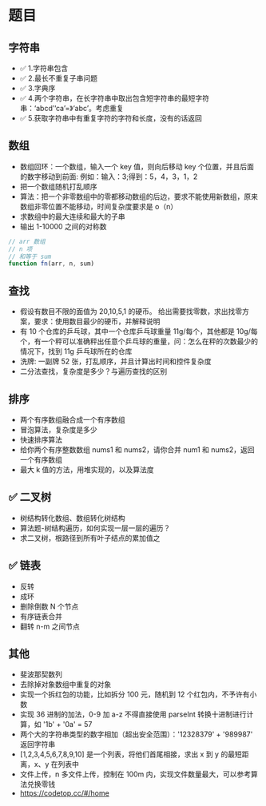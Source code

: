 # 题目

## 字符串

- ✅ 1.字符串包含
- ✅ 2.最长不重复子串问题
- ✅ 3.字典序
- ✅ 4.两个字符串，在长字符串中取出包含短字符串的最短字符串：‘abcd’‘ca’=》‘abc’。考虑重复
- ✅ 5.获取字符串中有重复字符的字符和长度，没有的话返回

## 数组

- 数组回环：一个数组，输入一个 key 值，则向后移动 key 个位置，并且后面的数字移动到前面: 例如：输入：3;得到：5，4，3，1，2
- 把一个数组随机打乱顺序
- 算法：把一个非零数组中的零都移动数组的后边，要求不能使用新数组，原来数组非零位置不能移动，时间复杂度要求是 o（n）
- 求数组中的最大连续和最大的子串
- 输出 1-10000 之间的对称数

```js
// arr 数组
// n 项
// 和等于 sum
function fn(arr, n, sum)
```

## 查找

- 假设有数目不限的面值为 20,10,5,1 的硬币。 给出需要找零数，求出找零方案，要求：使用数目最少的硬币，并解释说明
- 有 10 个仓库的乒乓球，其中一个仓库乒乓球重量 11g/每个，其他都是 10g/每个，有一个秤可以准确秤出任意个乒乓球的重量，问：怎么在秤的次数最少的情况下，找到 11g 乒乓球所在的仓库
- 洗牌: 一副牌 52 张，打乱顺序，并且计算出时间和控件复杂度
- 二分法查找，复杂度是多少？与遍历查找的区别

## 排序

- 两个有序数组融合成一个有序数组
- 冒泡算法，复杂度是多少
- 快速排序算法
- 给你两个有序整数数组 nums1 和 nums2，请你合并 num1 和 nums2，返回一个有序数组
- 最大 k 值的方法，用堆实现的，以及算法度

## ✅ 二叉树

- 树结构转化数组、数组转化树结构
- 算法题-树结构遍历，如何实现一层一层的遍历？
- 求二叉树，根路径到所有叶子结点的累加值之

## ✅ 链表

- 反转
- 成环
- 删除倒数 N 个节点
- 有序链表合并
- 翻转 n-m 之间节点

## 其他

- 斐波那契数列
- 去除掉对象数组中重复的对象
- 实现一个拆红包的功能，比如拆分 100 元，随机到 12 个红包内，不予许有小数
- 实现 36 进制的加法，0-9 加 a-z 不得直接使用 parseInt 转换十进制进行计算，如 '1b' + '0a' = 57
- 两个大的字符串类型的数字相加（超出安全范围）：'12328379' + '989987' 返回字符串
- [1,2,3,4,5,6,7,8,9,10] 是一个列表，将他们首尾相接，求出 x 到 y 的最短距离，x、y 在列表中
- 文件上传，n 多文件上传，控制在 100m 内，实现文件数量最大，可以参考算法兑换零钱
- https://codetop.cc/#/home
